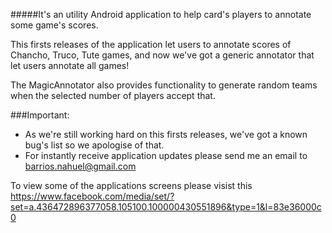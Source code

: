 #####It's an utility Android application to help card's players to annotate some game's scores.

This firsts releases of the application let users to annotate scores of Chancho, Truco, Tute games, and now we've got a generic annotator that let users annotate all games!

The MagicAnnotator also provides functionality to generate random teams when the selected number of players accept that.

###Important:
* As we're still working hard on this firsts releases, we've got a known bug's list so we apologise of that.
* For instantly receive application updates please send me an email to barrios.nahuel@gmail.com

To view some of the applications screens please visist this https://www.facebook.com/media/set/?set=a.436472896377058.105100.100000430551896&type=1&l=83e36000c0
